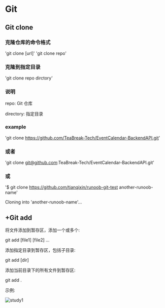 # Git

## Git clone

### 克隆仓库的命令格式

'git clone [url]'
'git clone repo'

### 克隆到指定目录

'git clone repo dirctory'

### 说明

repo: Git 仓库

directory: 指定目录

### example

'git clone <https://github.com/TeaBreak-Tech/EventCalendar-BackendAPI.git>'

### 或者

'git clone git@github.com:TeaBreak-Tech/EventCalendar-BackendAPI.git'

### 或

'$ git clone <https://github.com/tianqixin/runoob-git-test> another-runoob-name'

Cloning into 'another-runoob-name'...

## +Git add

将文件添加到暂存区，添加一个或多个:

git add [file1] [file2] ...

添加指定目录到暂存区，包括子目录:

git add [dir]

添加当前目录下的所有文件到暂存区:

git add .

示例:

![study1](https://github.com/noooobCoder/studyphotos/blob/main/study1.PNG)
